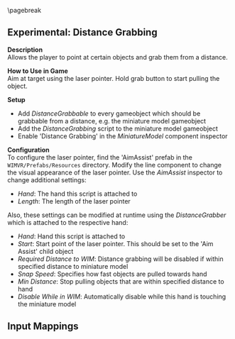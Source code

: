 
\pagebreak

## Experimental: Distance Grabbing

<!-- TODO: Add image -->

**Description**  
Allows the player to point at certain objects and grab them from a distance.

**How to Use in Game**  
Aim at target using the laser pointer. Hold grab button to start pulling the object.

**Setup**  

- Add *DistanceGrabbable* to every gameobject which should be grabbable from a distance, e.g. the miniature model gameobject
- Add the *DistanceGrabbing* script to the miniature model gameobject
- Enable 'Distance Grabbing' in the *MiniatureModel* component inspector

**Configuration**  
To configure the laser pointer, find the 'AimAssist' prefab in the ```WIMVR/Prefabs/Resources``` directory. Modify the line component to change the visual appearance of the laser pointer. Use the *AimAssist* inspector to change additional settings:

- *Hand*: The hand this script is attached to
- *Length*: The length of the laser pointer

Also, these settings can be modified at runtime using the *DistanceGrabber* which is attached to the respective hand:

- *Hand*: Hand this script is attached to
- *Start*: Start point of the laser pointer. This should be set to the 'Aim Assist' child object
- *Required Distance to WIM*: Distance grabbing will be disabled if within specified distance to miniature model
- *Snap Speed*: Specifies how fast objects are pulled towards hand
- *Min Distance*: Stop pulling objects that are within specified distance to hand
- *Disable While in WIM*: Automatically disable while this hand is touching the miniature model

**Input Mappings**  
 -
